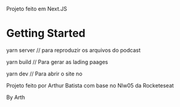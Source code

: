 Projeto feito em Next.JS

# Getting Started

yarn server // para reproduzir os arquivos do podcast

yarn build // Para gerar as lading paages

yarn dev // Para abrir o site no <!-- *http://localhost:3000/* -->

Projeto feito por Arthur Batista com base no Nlw05 da Rocketeseat

By Arth
